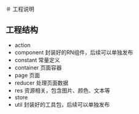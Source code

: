 ＃ 工程说明
## 工程结构
* action
* component 封装好的RN组件，后续可以单独发布
* constant 常量定义
* container 页面容器
* page 页面
* reducer 处理页面数据
* res 资源相关，包含图片、颜色、文本等
* store
* util 封装好的工具包，后续可以单独发布
